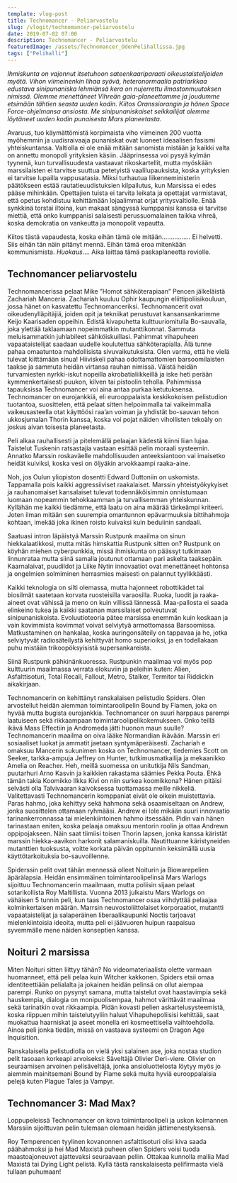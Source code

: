 ```yaml
---
template: vlog-post
title: Technomancer - Peliarvostelu
slug: /vlogit/technomancer-peliarvostelu
date: 2019-07-02 07:00
description: Technomancer - Peliarvostelu
featuredImage: /assets/Technomancer_OdenPelihallissa.jpg
tags: ["Pelihalli"]
---
```

*Ihmiskunta on vajonnut itsetuhoon sateenkaariparaati oikeustaistelijoiden myötä. Vihon viimeinenkin lihaa syövä, heteronormaalia patriarkkaa edustava sinipunaniska lehmiänsä kera on nujerrettu ilmastonmuutoksen nimissä. Olemme menettäneet Vihreän gaia-planeettamme ja joudumme etsimään tähtien seasta uuden kodin. Kiitos Oranssiorangin ja hänen Space Force-ohjelmansa ansiosta. Me sinipunaniskaiset seikkailijat olemme löytäneet uuden kodin punaisesta Mars planeetasta.*

Avaruus, tuo käymättömistä korpimaista viho viimeinen
200 vuotta myöhemmin ja uudisraivaaja punaniskat ovat luoneet ideaalisen fasismi yhteiskuntansa. Valtiolla ei ole enää mitään sanomista mistään ja kaikki valta on annettu monopoli yrityksien käsiin. Jääprinsessa voi pysyä kylmän tyynenä, kun turvallisuudesta vastaavat rikoskartellit, mutta myöskään marssilaisten ei tarvitse suuttua petetyistä vaalilupauksista, koska yrityksien ei tarvitse lupailla vappusatasia.  Miksi turhautua liikenneministerin päätökseen estää rautatieuudistuksien kilpailutus, kun Marsissa ei edes pääse mihinkään. Opettajien tuista ei tarvita leikata ja opettajat varmistavat, että opetus kohdistuu kehittämään lojaalimmat orjat yritysvaltiolle.  Enää synkkinä torstai iltoina, kun makaat sängyssä kumppanisi kanssa ei tarvitse miettiä, että onko kumppanisi salaisesti perussuomalainen taikka vihreä, koska demokratia on vankeutta ja monopolit vapautta. 

Kiitos tästä vapaudesta, koska eihän tämä ole mitään……………. Ei helvetti. Siis eihän tän näin pitänyt mennä. Eihän tämä eroa mitenkään kommunismista. *Huokaus*.... Aika laittaa tämä paskaplaneetta roviolle.

## Technomancer peliarvostelu

Technomancerissa pelaat Mike ”Homot sähköterapiaan” Pencen jälkeläistä Zachariah Manceria. Zachariah kuuluu Ophir kaupungin eliittipoliisikouluun, jossa hänet on kasvatettu Technomanceriksi. Technomancerit ovat oikeudenylläpitäjiä, joiden opit ja tekniikat perustuvat kansansankarimme Keijo Kaarisaden oppeihin.
Edistä kivapuhetta kulttuuriomitulla Bo-sauvalla, joka ylettää taklaamaan nopeimmatkin mutanttikonnat. Sammuta meluisammatkin juhlabileet sähköiskuillasi. Pahimmat vihapuheen vapaataistelijat saadaan uudelle koulutettua sähköterapialla. Älä tunne pahaa omaatuntoa mahdollisista sivuvaikutuksista. Olen varma, että he vielä tulevat kiittämään sinua! Hiiviskeli pahaa odottamattomien barsoomilaisten taakse ja sammuta heidän virtansa rauhan nimissä. Väistä heidän turvamiesten nyrkki-iskut nopeilla akrobatialiikkeillä ja iske heti perään kymmenkertaisesti puukon, kilven tai pistoolin teholla. Pahimmissa tapauksissa Technomancer voi aina antaa purkaa ketutuksensa. Technomancer on eurojankkiä, eli eurooppalaista keskikokoisen pelistudion tuotantoa, suosittelen, että pelaat sitten helpoimmalla tai vaikeimmalla vaikeusasteella otat käyttöösi raa’an voiman ja yhdistät bo-sauvan tehon ukkosjumalan Thorin kanssa, koska voi pojat näiden vihollisten tekoäly on joskus aivan toisesta planeetasta.

Peli alkaa rauhallisesti ja pitelemällä pelaajan kädestä kiinni liian lujaa. Taistelut Tuskenin ratsastajia vastaan esittää pelin moraali systeemin. Annatko Marssin roskaväelle mahdollisuuden anteeksiantoon vai imaisetko heidät kuiviksi, koska vesi on öljyäkin arvokkaampi raaka-aine. 

Noh, jos Oulun yliopiston dosentti Edward Duttoniin on uskomista. Tappamalla pois kaikki aggressiiviset raakalaiset. Marssin yhteistyökykyiset ja rauhanomaiset kansalaiset tulevat todennäköisimmin onnistumaan luomaan nopeammin tehokkaamman ja turvallisemman yhteiskunnan. Kyllähän me kaikki tiedämme, että laatu on aina määrää tärkeämpi kriteeri. Joten ilman mitään sen suurempia omantunnon epävarmuuksia bittihahmoja kohtaan, imekää joka ikinen roisto kuivaksi kuin beduiinin sandaali.

Saatuasi intron läpäistyä Marssin Rustpunk maailma on sinun hiekkalaatikkosi, mutta mitäs himskattia Rustpunk sitten on? Rustpunk on köyhän miehen cyberpunkkia, missä ihmiskunta on päässyt tutkimaan linnunrataa mutta siinä samalla joutunut ottamaan pari askelta taaksepäin. Kaarnalaivat, puudildot ja Liike Nytin innovaatiot ovat menettäneet hohtonsa ja ongelmien solmiminen herrasmies maisesti on palannut tyylikkäästi. 

Kaikki teknologia on silti olemassa, mutta hajonneet robottikädet tai biosilmät saatetaan korvata ruosteisilla varaosilla. Ruoka, luodit ja raaka-aineet ovat vähissä ja meno on kuin villissä lännessä. Maa-pallosta ei saada elinkeino tukea ja kaikki saatanan marssilaiset polveutuvat sinipunaniskoista. Evoluutioteoria pätee marsissa enemmän kuin koskaan ja vain kovimmista kovimmat voivat selviytyä armottomassa Barsoomissa. Matkustaminen on hankalaa, koska auringonsäteily on tappavaa ja he, jotka selviytyvät radiosäteilystä kehittyvät homo superioiksi, ja en todellakaan puhu mistään trikoopöksyisistä supersankareista.

Siinä Rustpunk pähkinänkuoressa. Rustpunkin maailmaa voi myös pop kulttuurin maailmassa verrata elokuviin ja peleihin kuten: Alien, Asfalttisoturi, Total Recall, Fallout, Metro, Stalker, Termitor tai Riddickin aikakirjaan.

Technomancerin on kehittänyt ranskalaisen pelistudio Spiders. Olen arvostellut heidän aiemman toimintaroolipelin Bound by Flamen, joka on hyvää mutta bugista eurojankkia. Technomancer on suuri harppaus parempi laatuiseen sekä rikkaampaan toimintaroolipelikokemukseen. 
Onko teillä ikävä Mass Effectiin ja Andromeda jätti huonon maun suulle? Technomancerin maailma on oiva lääke Normandian ikävään.
Marssin eri sosiaaliset luokat ja ammatit jaetaan syntymäperäisesti. Zachariah e omaksuu Mancerin sukunimen koska on Technomancer, tiedemies Scott on Seeker, tarkka-ampuja Jeffrey on Hunter, tutkimusmatkailija ja mekaanikko Amelia on Reacher. Heh, meillä suomessa on unitutkija Nils Sandman, puutarhuri Arno Kasvin ja kaikkien rakastama säämies Pekka Pouta. Ehkä tämän takia Koomikko Ilkka Kivi on niin surkea koomikkona? Hänen pitäisi selvästi olla Talvivaaran kaivoksessa tuottamassa meille nikkeliä.
Valitettavasti Technomancerin komppaniat eivät ole oikein muistettavia. Paras hahmo, joka kehittyy sekä hahmona sekä osaamiseltaan on Andrew, jonka suosittelen ottamaan ryhmääsi.  Andrew ei lole mikään suuri innovaatio tarinankerronnassa tai mielenkiintoinen hahmo itsessään. Pidin vain hänen tarinastaan eniten, koska pelaaja omaksuu mentorin roolin ja ottaa Andrewn oppipojakseen. Näin saat tiimiisi toisen Thorin lapsen, jonka kanssa käristät marssin hiekka-aavikon harkonit salamaniskuilla.  Nautittuanne käristyneiden mutanttien tuoksusta, voitte korkata päivän oppitunnin keksimällä uusia käyttötarkoituksia bo-sauvoillenne.

Spiderssin pelit ovat tähän mennessä olleet Noiturin ja Biowarepelien äpärälapsia. Heidän ensimmäinen toimintaroolipelinsä Mars Warlogs sijoittuu Technomancerin maailmaan, mutta poliisin sijaan pelaat sotarikollista Roy Maltillista.  Vuonna 2013 julkaistu Mars Warlogs on vähäisen 5 tunnin peli, kun taas Technomancer osaa viihdyttää pelaajaa kolminkertaisen määrän. Marrsin neuvostoliittolaiset korporaatiot, mutantti vapaataistelijat ja salaperäinen liberaalikaupunki Noctis tarjoavat mielenkiintoisia ideoita, mutta peli ei jäävuoren huipun raapaisua syvemmälle mene näiden konseptien kanssa.

## Noituri 2 marsissa

Miten Noituri sitten liittyy tähän? No videomateriaalista olette varmaan huomanneet, että peli pelaa kuin Witcher kakkonen. Spiders etsii omaa identiteettiään pelialalta ja jokainen heidän pelinsä on ollut aiempaa parempi. Runko on pysynyt samana, mutta taistelut ovat haastavimpia sekä hauskempia, dialogia on monipuolisempaa, hahmot värittävät maailmaa sekä tarinatkin ovat rikkaampia. Pidän kovasti pelien askartelusysteemistä, koska riippuen mihin taistelutyyliin haluat Vihapuhepoliisisi kehittää, saat muokattua haarniskat ja aseet monella eri kosmeettisella vaihtoehdolla. Ainoa peli jonka tiedän, missä on vastaava systeemi on Dragon Age Inquisition.

Ranskalaisella pelistudiolla on vielä yksi salainen ase, joka nostaa studion pelit tasoaan korkeapi arvoiseksi: Säveltäjä  Olivier Deri-viere. Olivier on seuraamisen arvoinen pelisäveltäjä, jonka ansioluottelosta löytyy myös jo aiemmin mainitsemani Bound by Flame sekä muita hyviä eurooppalaisia pelejä kuten Plague Tales ja Vampyr.

## Technomancer 3: Mad Max?

Loppupeleissä Technomancer on kova toimintaroolipeli ja uskon kolmannen Marssiin sijoittuvan pelin tulemaan olemaan heidän jättimenestyksensä. 

Roy Temperencen tyylinen kovanonnen asfalttisoturi olisi kiva saada päähahmoksi ja hei Mad Maxistä puheen ollen Spiders voisi tuoda maastoajoneuvot ajattevaksi seuraavaan peliin. Ottakaa kunnolla mallia Mad Maxistä tai Dying Light pelistä. Kyllä tästä ranskalaisesta pelifirmasta vielä tullaan puhumaan!

